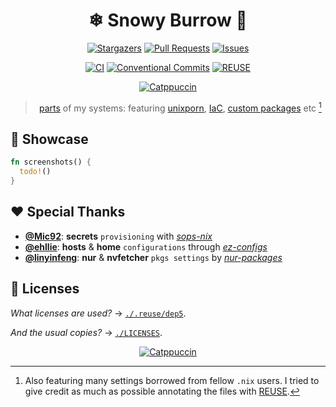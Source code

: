 <div align="center">

# ❄ Snowy️ Burrow 🦝

[![Stargazers][Stargazers badge]][Stargazers link] [![Pull Requests][Pull Requests badge]][Pull Requests link] [![Issues][Issues badge]][Issues link]

[![CI][CI badge]][CI link] [![Conventional Commits][Conventional Commits badge]][Conventional Commits link] [![REUSE][REUSE badge]][REUSE compliance]

[![Catppuccin][Catppuccin decoration]][Catppuccin link]

> [parts][flake-parts] of my systems: featuring [unixporn][Catppuccin link], [IaC][terraform], [custom packages][NUR/procyon] etc [^1]

</div>

## 🌟 Showcase

```rust
fn screenshots() {
  todo!()
}
```

## ❤️ Special Thanks

- **[@Mic92][Mic92]**: **secrets** `provisioning` with _[sops-nix][Mic92/sops-nix]_
- **[@ehllie][ehllie]**: **hosts** & **home** `configurations` through _[ez-configs][ehllie/ez-configs]_
- **[@linyinfeng][linyinfeng]**: **nur** & **nvfetcher** `pkgs settings` by _[nur-packages][linyinfeng/nur-packages]_

## 📄 Licenses

_What licenses are used?_ &rarr; [`./.reuse/dep5`][Project licensing].

_And the usual copies?_ &rarr; [`./LICENSES`][Project licenses].

[flake-parts]: https://flake.parts
[terraform]: https://github.com/hashicorp/terraform
[NUR/procyon]: https://nur.nix-community.org/repos/procyon
[Stargazers badge]: https://img.shields.io/github/stars/UnidealisticRaccoon/SnowyBurrow?color=f9e2af&labelColor=313244&style=for-the-badge&logo=starship&logoColor=f9e2af
[Stargazers link]: https://github.com/UnidealisticRaccoon/SnowyBurrow/stargazers
[Pull Requests badge]: https://img.shields.io/github/issues-pr-raw/UnidealisticRaccoon/SnowyBurrow?label=Pull%20Requests&color=89b4fa&labelColor=313244&style=for-the-badge&logo=starship&logoColor=89b4fa
[Pull Requests link]: https://github.com/UnidealisticRaccoon/SnowyBurrow/pulls
[Issues badge]: https://img.shields.io/github/issues/UnidealisticRaccoon/SnowyBurrow?color=fab387&labelColor=313244&style=for-the-badge&logo=starship&logoColor=fab387
[Issues link]: https://github.com/UnidealisticRaccoon/SnowyBurrow/issues
[CI badge]: https://img.shields.io/github/actions/workflow/status/UnidealisticRaccoon/SnowyBurrow/ci.yaml?label=CI&color=a6e3a1&labelColor=313244&style=for-the-badge&logo=github&logoColor=a6e3a1
[CI link]: https://github.com/UnidealisticRaccoon/SnowyBurrow/actions/workflows/ci.yaml
[Catppuccin decoration]: https://raw.githubusercontent.com/catppuccin/catppuccin/main/assets/palette/macchiato.png
[Catppuccin footer]: https://raw.githubusercontent.com/catppuccin/catppuccin/main/assets/footers/gray0_ctp_on_line.svg?sanitize=true
[Catppuccin link]: https://github.com/catppuccin
[Conventional Commits badge]: https://img.shields.io/badge/1.0.0-blue?label=Conventional%20Commits&color=eba0ac&labelColor=313244&style=for-the-badge&logo=github&logoColor=eba0ac
[Conventional Commits link]: https://conventionalcommits.org
[REUSE]: https://reuse.software
[REUSE badge]: https://img.shields.io/reuse/compliance/github.com/UnidealisticRaccoon/SnowyBurrow?label=REUSE&color=cba6f7&labelColor=313244&style=for-the-badge&logo=github&logoColor=cba6f7
[REUSE compliance]: https://api.reuse.software/info/github.com/UnidealisticRaccoon/SnowyBurrow
[Mic92]: https://github.com/Mic92
[Mic92/sops-nix]: https://github.com/Mic92/sops-nix
[ehllie]: https://github.com/ehllie
[ehllie/ez-configs]: https://github.com/ehllie/ez-configs
[linyinfeng]: https://github.com/linyinfeng
[linyinfeng/nur-packages]: https://github.com/linyinfeng/nur-packages
[Project licensing]: https://github.com/UnidealisticRaccoon/SnowyBurrow/blob/main/.reuse/dep5
[Project licenses]: https://github.com/UnidealisticRaccoon/SnowyBurrow/tree/main/LICENSES

<div align="center">
  
[![Catppuccin][Catppuccin footer]][Catppuccin link]

</div>

[^1]: Also featuring many settings borrowed from fellow `.nix` users. I tried to give credit as much as possible annotating the files with [REUSE][REUSE].
